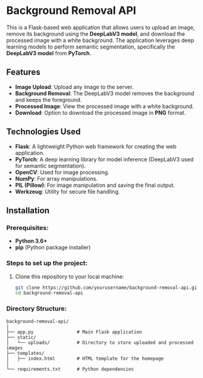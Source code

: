 # Background Removal API

This is a Flask-based web application that allows users to upload an image, remove its background using the **DeepLabV3 model**, and download the processed image with a white background. The application leverages deep learning models to perform semantic segmentation, specifically the **DeepLabV3 model** from **PyTorch**.

## Features
- **Image Upload**: Upload any image to the server.
- **Background Removal**: The DeepLabV3 model removes the background and keeps the foreground.
- **Processed Image**: View the processed image with a white background.
- **Download**: Option to download the processed image in **PNG** format.

## Technologies Used
- **Flask**: A lightweight Python web framework for creating the web application.
- **PyTorch**: A deep learning library for model inference (DeepLabV3 used for semantic segmentation).
- **OpenCV**: Used for image processing.
- **NumPy**: For array manipulations.
- **PIL (Pillow)**: For image manipulation and saving the final output.
- **Werkzeug**: Utility for secure file handling.

## Installation

### Prerequisites:
- **Python 3.6+**
- **pip** (Python package installer)

### Steps to set up the project:
1. Clone this repository to your local machine:

   ```bash
   git clone https://github.com/yourusername/background-removal-api.git
   cd background-removal-api

### Directory Structure:

```
background-removal-api/
│
├── app.py                # Main Flask application
├── static/
│   └── uploads/          # Directory to store uploaded and processed images
├── templates/
│   ├── index.html        # HTML template for the homepage
│
└── requirements.txt      # Python dependencies
```
